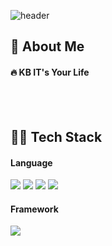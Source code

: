 <div>
  
  <!--Header-->
  ![header](https://capsule-render.vercel.app/api?type=blur&color=gradient&height=300&section=header&text=Welcome%20to%20My%20GITHUB)
  
</div>

<div>
  <!--Body-->
  
  ## 👀 About Me
  #### :fire: KB IT's Your Life<br/>
  <br/>
  <br/>
  
  ## 👩‍🎓 Tech Stack
  #### Language
  <!-- HTML5 -->
  <img src="https://img.shields.io/badge/HTML5-E34F26?style=flat-square&logo=HTML5&logoColor=white"/>
  <!-- CSS -->
  <img src="https://img.shields.io/badge/CSS3-1572B6?style=flat-square&logo=CSS3&logoColor=white"/>
  <!-- JavaScript -->
  <img src="https://img.shields.io/badge/JavaScript-F7DF1E?style=flat-square&logo=JavaScript&logoColor=white"/>
  <!-- Java -->
  <img src="https://img.shields.io/badge/JAVA-007396?style=flat-square&logo=java&logoColor=white">
  <br/>
  
  #### Framework
  <!-- Vue -->
  <img src="https://img.shields.io/badge/Vue-4FC08D?style=flat-square&logo=vue&logoColor=white"/>
</div>
